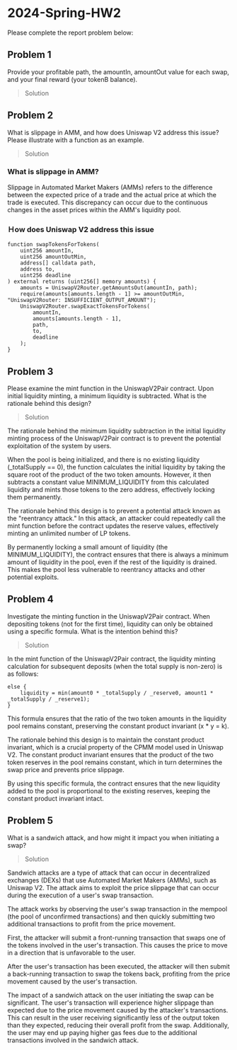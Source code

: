 # 2024-Spring-HW2

Please complete the report problem below:

## Problem 1
Provide your profitable path, the amountIn, amountOut value for each swap, and your final reward (your tokenB balance).

> Solution

## Problem 2
What is slippage in AMM, and how does Uniswap V2 address this issue? Please illustrate with a function as an example.

> Solution

### What is slippage in AMM?
Slippage in Automated Market Makers (AMMs) refers to the difference between the expected price of a trade and the actual price at which the trade is executed. This discrepancy can occur due to the continuous changes in the asset prices within the AMM's liquidity pool.

### Ｈow does Uniswap V2 address this issue

```
function swapTokensForTokens(
    uint256 amountIn,
    uint256 amountOutMin,
    address[] calldata path,
    address to,
    uint256 deadline
) external returns (uint256[] memory amounts) {
    amounts = UniswapV2Router.getAmountsOut(amountIn, path);
    require(amounts[amounts.length - 1] >= amountOutMin, "UniswapV2Router: INSUFFICIENT_OUTPUT_AMOUNT");
    UniswapV2Router.swapExactTokensForTokens(
        amountIn,
        amounts[amounts.length - 1],
        path,
        to,
        deadline
    );
}

```


## Problem 3
Please examine the mint function in the UniswapV2Pair contract. Upon initial liquidity minting, a minimum liquidity is subtracted. What is the rationale behind this design?

> Solution

The rationale behind the minimum liquidity subtraction in the initial liquidity minting process of the UniswapV2Pair contract is to prevent the potential exploitation of the system by users.

When the pool is being initialized, and there is no existing liquidity (_totalSupply == 0), the function calculates the initial liquidity by taking the square root of the product of the two token amounts. However, it then subtracts a constant value MINIMUM_LIQUIDITY from this calculated liquidity and mints those tokens to the zero address, effectively locking them permanently.

The rationale behind this design is to prevent a potential attack known as the "reentrancy attack." In this attack, an attacker could repeatedly call the mint function before the contract updates the reserve values, effectively minting an unlimited number of LP tokens.

By permanently locking a small amount of liquidity (the MINIMUM_LIQUIDITY), the contract ensures that there is always a minimum amount of liquidity in the pool, even if the rest of the liquidity is drained. This makes the pool less vulnerable to reentrancy attacks and other potential exploits.

## Problem 4
Investigate the minting function in the UniswapV2Pair contract. When depositing tokens (not for the first time), liquidity can only be obtained using a specific formula. What is the intention behind this?

> Solution

In the mint function of the UniswapV2Pair contract, the liquidity minting calculation for subsequent deposits (when the total supply is non-zero) is as follows:
```
else {
    liquidity = min(amount0 * _totalSupply / _reserve0, amount1 * _totalSupply / _reserve1);
}
```
This formula ensures that the ratio of the two token amounts in the liquidity pool remains constant, preserving the constant product invariant (x * y = k).

The rationale behind this design is to maintain the constant product invariant, which is a crucial property of the CPMM model used in Uniswap V2. The constant product invariant ensures that the product of the two token reserves in the pool remains constant, which in turn determines the swap price and prevents price slippage.

By using this specific formula, the contract ensures that the new liquidity added to the pool is proportional to the existing reserves, keeping the constant product invariant intact. 

## Problem 5
What is a sandwich attack, and how might it impact you when initiating a swap?

> Solution

Sandwich attacks are a type of attack that can occur in decentralized exchanges (DEXs) that use Automated Market Makers (AMMs), such as Uniswap V2. The attack aims to exploit the price slippage that can occur during the execution of a user's swap transaction.

The attack works by observing the user's swap transaction in the mempool (the pool of unconfirmed transactions) and then quickly submitting two additional transactions to profit from the price movement. 

First, the attacker will submit a front-running transaction that swaps one of the tokens involved in the user's transaction. This causes the price to move in a direction that is unfavorable to the user. 

After the user's transaction has been executed, the attacker will then submit a back-running transaction to swap the tokens back, profiting from the price movement caused by the user's transaction.

The impact of a sandwich attack on the user initiating the swap can be significant. The user's transaction will experience higher slippage than expected due to the price movement caused by the attacker's transactions. This can result in the user receiving significantly less of the output token than they expected, reducing their overall profit from the swap. Additionally, the user may end up paying higher gas fees due to the additional transactions involved in the sandwich attack.

